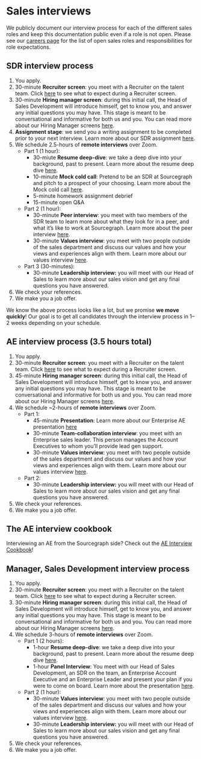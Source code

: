# Sales interviews

We publicly document our interview process for each of the different sales roles and keep this documentation public even if a role is not open. Please see our [careers page](https://boards.greenhouse.io/sourcegraph91) for the list of open sales roles and responsibilities for role expectations.

## SDR interview process

1. You apply.
2. 30-minute **Recruiter screen**: you meet with a Recruiter on the talent team. Click [here](../../people-talent/talent/process/types_of_interviews.md#recruiter-screen) to see what to expect during a Recruiter screen.
3. 30-minute **Hiring manager screen**: during this initial call, the Head of Sales Development will introduce himself, get to know you, and answer any initial questions you may have. This stage is meant to be conversational and informative for both us and you. You can read more about our Hiring Manager screens [here](../../people-talent/talent/process/types_of_interviews.md#hiring-manager-screen).
4. **Assignment stage**: we send you a writing assignment to be completed prior to your next interview. Learn more about our SDR assignment [here](../../people-talent/talent/process/types_of_interviews.md#sales).
5. We schedule 2.5-hours of **remote interviews** over Zoom.
   - Part 1 (1 hour):
     - 30-miute **Resume deep-dive**: we take a deep dive into your background, past to present. Learn more about the resume deep dive [here](../../people-talent/talent/process/types_of_interviews.md#resume-deep-dive).
     - 10-minute **Mock cold call**: Pretend to be an SDR at Sourcegraph and pitch to a prospect of your choosing. Learn more about the Mock cold call [here](../../people-talent/talent/process/types_of_interviews.md#sdr-mock-cold-call).
     - 5-minute homework assignment debrief
     - 15-minute open Q&A
   - Part 2 (1 hour):
     - 30-minute **Peer interview**: you meet with two members of the SDR team to learn more about what they look for in a peer, and what it’s like to work at Sourcegraph. Learn more about the peer interview [here](../../people-talent/talent/process/types_of_interviews.md#peer-interview).
     - 30-minute **Values interview**: you meet with two people outside of the sales department and discuss our values and how your views and experiences align with them. Learn more about our values interview [here](../../people-talent/talent/process/types_of_interviews.md#values-interview).
   - Part 3 (30-minutes):
     - 30-minute **Leadership interview:** you will meet with our Head of Sales to learn more about our sales vision and get any final questions you have answered.
6. We check your references.
7. We make you a job offer.

We know the above process looks like a lot, but we promise **we move quickly**! Our goal is to get all candidates through the interview process in 1–2 weeks depending on your schedule.

## AE interview process (3.5 hours total)

1. You apply.
2. 30-minute **Recruiter screen**: you meet with a Recruiter on the talent team. Click [here](../../people-talent/talent/process/types_of_interviews.md#recruiter-screen) to see what to expect during a Recruiter screen.
3. 45-minute **Hiring manager screen**: during this initial call, the Head of Sales Development will introduce himself, get to know you, and answer any initial questions you may have. This stage is meant to be conversational and informative for both us and you. You can read more about our Hiring Manager screens [here](../../people-talent/talent/process/types_of_interviews.md#hiring-manager-screen).
4. We schedule ~2-hours of **remote interviews** over Zoom.
   - Part 1:
     - 45-minute **Presentation**: Learn more about our Enterprise AE presentation [here](../../people-talent/talent/process/types_of_interviews.md#enterprise-ae-sales-presentation)
     - 30-minute **Team-collaboration interview**: you meet with an Enterprise sales leader. This person manages the Account Executives to whom you’ll provide lead gen support.
     - 30-minute **Values interview**: you meet with two people outside of the sales department and discuss our values and how your views and experiences align with them. Learn more about our values interview [here](../../people-talent/talent/process/types_of_interviews.md#values-interview).
   - Part 2:
     - 30-minute **Leadership interview:** you will meet with our Head of Sales to learn more about our sales vision and get any final questions you have answered.
5. We check your references.
6. We make you a job offer.

## The AE interview cookbook

Interviewing an AE from the Sourcegraph side? Check out the [AE Interview Cookbook](https://docs.google.com/document/d/112zt2yaMRcl6BPmHY4nGplojZEVwKW4I-szoXu0fXPM/)!

## Manager, Sales Development interview process

1. You apply.
2. 30-minute **Recruiter screen**: you meet with a Recruiter on the talent team. Click [here](../../people-talent/talent/process/types_of_interviews.md#recruiter-screen) to see what to expect during a Recruiter screen.
3. 30-minute **Hiring manager screen**: during this initial call, the Head of Sales Development will introduce himself, get to know you, and answer any initial questions you may have. This stage is meant to be conversational and informative for both us and you. You can read more about our Hiring Manager screens [here](../../people-talent/talent/process/types_of_interviews.md#hiring-manager-screen).
4. We schedule 3-hours of **remote interviews** over Zoom.
   - Part 1 (2 hours):
     - 1-hour **Resume deep-dive**: we take a deep dive into your background, past to present. Learn more about the resume deep dive [here](../../people-talent/talent/process/types_of_interviews.md#resume-deep-dive).
     - 1-hour **Panel Interview**: You meet with our Head of Sales Development, an SDR on the team, an Enterprise Account Executive and an Enterprise Leader and present your plan if you were to come on board. Learn more about the presentation [here](https://docs.google.com/presentation/d/1lde8KqAuviNyIhQnyedBLtkcku0N0p-6WllNTF-4pvs/edit#slide=id.g9288fdfdea_0_109).
   - Part 2 (1 hour):
     - 30-minute **Values interview**: you meet with two people outside of the sales department and discuss our values and how your views and experiences align with them. Learn more about our values interview [here](../../people-talent/talent/process/types_of_interviews.md#values-interview).
     - 30-minute **Leadership interview:** you will meet with our Head of Sales to learn more about our sales vision and get any final questions you have answered.
5. We check your references.
6. We make you a job offer.
